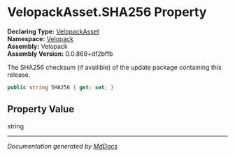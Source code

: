 ﻿<!--  
  <auto-generated>   
    The contents of this file were generated by a tool.  
    Changes to this file may be list if the file is regenerated  
  </auto-generated>   
-->

# VelopackAsset.SHA256 Property

**Declaring Type:** [VelopackAsset](../index.md)  
**Namespace:** [Velopack](../../index.md)  
**Assembly:** Velopack  
**Assembly Version:** 0.0.869+df2bffb

 The SHA256 checksum (if availible) of the update package containing this release. 

```csharp
public string SHA256 { get; set; }
```

## Property Value

string

___

*Documentation generated by [MdDocs](https://github.com/ap0llo/mddocs)*
